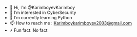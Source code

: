 - 👋 Hi, I’m @KarimboyevKarimboy
- 👀 I’m interested in CyberSecurity
- 🌱 I’m currently learning Python
- 📫 How to reach me : Karimboykarimboyev2003@gmail.com
- ⚡ Fun fact: No fact

<!---
KarimboyevKarimboy/KarimboyevKarimboy is a ✨ special ✨ repository because its `README.md` (this file) appears on your GitHub profile.
You can click the Preview link to take a look at your changes.
--->
